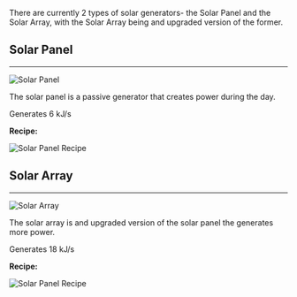 There are currently 2 types of solar generators- the Solar Panel and the Solar Array, with the Solar Array being and upgraded version of the former.

## Solar Panel
***
![Solar Panel](http://i.imgur.com/5EapuH0.png?1)

The solar panel is a passive generator that creates power during the day.

Generates 6 kJ/s

**Recipe:**

![Solar Panel Recipe](http://i.imgur.com/JJcLHqT.png?1)

## Solar Array
***
![Solar Array](http://i.imgur.com/k8Xp2YY.png?1)

The solar array is and upgraded version of the solar panel the generates more power.

Generates 18 kJ/s

**Recipe:**

![Solar Panel Recipe](http://i.imgur.com/JJcLHqT.png?1)
